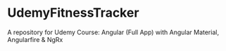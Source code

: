 # UdemyFitnessTracker
A repository for Udemy Course: Angular (Full App) with Angular Material, Angularfire &amp; NgRx
